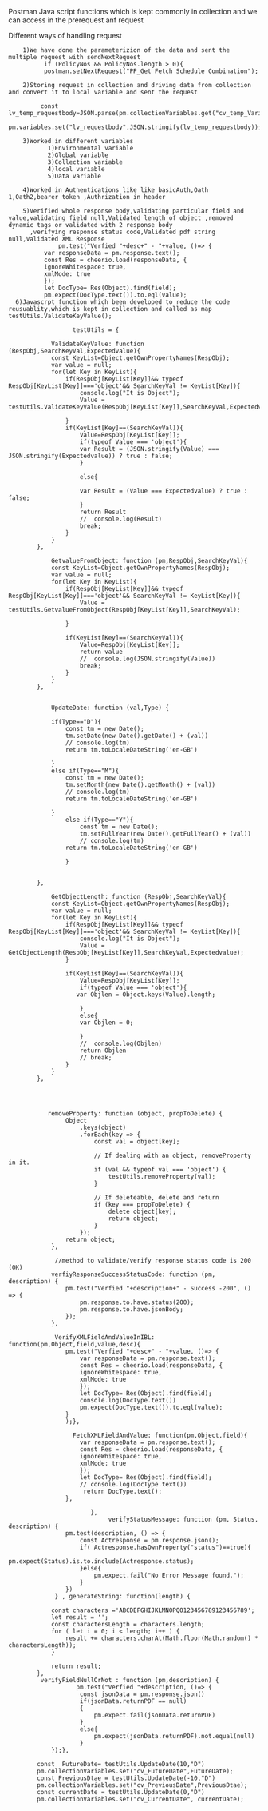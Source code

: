 Postman Java script functions which is kept commonly in collection and we can access in the prerequest anf request

  Different ways of handling request
  
        1)We have done the parameterizion of the data and sent the multiple request with sendNextRequest
              if (PolicyNos && PolicyNos.length > 0){
              postman.setNextRequest("PP_Get Fetch Schedule Combination");

        2)Storing request in collection and driving data from collection and convert it to local variable and sent the request

             const lv_temp_requestbody=JSON.parse(pm.collectionVariables.get("cv_temp_Variable01"));
             pm.variables.set("lv_requestbody",JSON.stringify(lv_temp_requestbody));

        3)Worked in different variables
               1)Environmental variable
               2)Global variable
               3)Collection variable
               4)local variable
               5)Data variable

        4)Worked in Authentications like like basicAuth,Oath 1,Oath2,bearer token ,Authrization in header

        5)Verified whole response body,validating particular field and value,validating field null,Validated length of object ,removed dynamic tags or validated with 2 response body 
          ,verifying response status code,Validated pdf string null,Validated XML Response
                  pm.test("Verfied "+desc+" - "+value, ()=> {
              var responseData = pm.response.text();
              const Res = cheerio.load(responseData, {
              ignoreWhitespace: true,
              xmlMode: true
              });
              let DocType= Res(Object).find(field);
              pm.expect(DocType.text()).to.eql(value);
      6)Javascrpt function which been developed to reduce the code reusuablity,which is kept in collection and called as map testUtils.ValidateKeyValue();

                      testUtils = {
            
                ValidateKeyValue: function (RespObj,SearchKeyVal,Expectedvalue){
                const KeyList=Object.getOwnPropertyNames(RespObj);
                var value = null;
                for(let Key in KeyList){
                    if(RespObj[KeyList[Key]]&& typeof RespObj[KeyList[Key]]==='object'&& SearchKeyVal != KeyList[Key]){
                        console.log("It is Object");
                        Value = testUtils.ValidateKeyValue(RespObj[KeyList[Key]],SearchKeyVal,Expectedvalue);
            
                    }
                    if(KeyList[Key]==(SearchKeyVal)){
                        Value=RespObj[KeyList[Key]];
                        if(typeof Value === 'object'){
                        var Result = (JSON.stringify(Value) === JSON.stringify(Expectedvalue)) ? true : false;
                        }
            
                        else{
            
                        var Result = (Value === Expectedvalue) ? true : false; 
                        }
                        return Result
                        //  console.log(Result)
                        break;
                    }
                }
            },
            
                GetvalueFromObject: function (pm,RespObj,SearchKeyVal){
                const KeyList=Object.getOwnPropertyNames(RespObj);
                var value = null;
                for(let Key in KeyList){
                    if(RespObj[KeyList[Key]]&& typeof RespObj[KeyList[Key]]==='object'&& SearchKeyVal != KeyList[Key]){
                        Value = testUtils.GetvalueFromObject(RespObj[KeyList[Key]],SearchKeyVal);
            
                    }
            
                    if(KeyList[Key]==(SearchKeyVal)){
                        Value=RespObj[KeyList[Key]];
                        return value
                        //  console.log(JSON.stringify(Value))
                        break;
                    }
                }
            },
            
            
                UpdateDate: function (val,Type) {
                
                if(Type=="D"){
                    const tm = new Date();
                    tm.setDate(new Date().getDate() + (val))
                    // console.log(tm)
                    return tm.toLocaleDateString('en-GB')
            
                }
                else if(Type=="M"){
                    const tm = new Date();
                    tm.setMonth(new Date().getMonth() + (val))
                    // console.log(tm)
                    return tm.toLocaleDateString('en-GB')
            
                }
                    else if(Type=="Y"){
                        const tm = new Date();
                        tm.setFullYear(new Date().getFullYear() + (val))
                        // console.log(tm)
                    return tm.toLocaleDateString('en-GB')
                
                    }    
            
            
            },
            
                GetObjectLength: function (RespObj,SearchKeyVal){
                const KeyList=Object.getOwnPropertyNames(RespObj);
                var value = null;
                for(let Key in KeyList){
                    if(RespObj[KeyList[Key]]&& typeof RespObj[KeyList[Key]]==='object'&& SearchKeyVal != KeyList[Key]){
                        console.log("It is Object");
                        Value = GetObjectLength(RespObj[KeyList[Key]],SearchKeyVal,Expectedvalue);
                    }
            
                    if(KeyList[Key]==(SearchKeyVal)){
                        Value=RespObj[KeyList[Key]];
                        if(typeof Value === 'object'){
                       var Objlen = Object.keys(Value).length;
            
                        }
                        else{
                        var Objlen = 0;
            
                        }
                        //  console.log(Objlen)
                        return Objlen
                        // break;
                    }
                }
            },
            
            
            
            
               removeProperty: function (object, propToDelete) {
                    Object
                        .keys(object)
                        .forEach(key => {
                            const val = object[key];
            
                            // If dealing with an object, removeProperty in it.
                            if (val && typeof val === 'object') {
                                testUtils.removeProperty(val);
                            }
            
                            // If deleteable, delete and return
                            if (key === propToDelete) {
                                delete object[key];
                                return object;
                            }
                        });
                    return object;
                },
                
                 //method to validate/verify response status code is 200 (OK)
                verfiyResponseSuccessStatusCode: function (pm, description) {
                    pm.test("Verfied "+description+" - Success -200", () => {
                        pm.response.to.have.status(200);
                        pm.response.to.have.jsonBody;
                    });
                },
                
                 VerifyXMLFieldAndValueInIBL: function(pm,Object,field,value,desc){
                    pm.test("Verfied "+desc+" - "+value, ()=> {
                        var responseData = pm.response.text();
                        const Res = cheerio.load(responseData, {
                        ignoreWhitespace: true,
                        xmlMode: true
                        });
                        let DocType= Res(Object).find(field);
                        console.log(DocType.text())
                        pm.expect(DocType.text()).to.eql(value);
                    }
                    );},
            
                      FetchXMLFieldAndValue: function(pm,Object,field){
                        var responseData = pm.response.text();
                        const Res = cheerio.load(responseData, {
                        ignoreWhitespace: true,
                        xmlMode: true
                        });
                        let DocType= Res(Object).find(field);
                        // console.log(DocType.text())   
                         return DocType.text();
                    },
                   
                           },
                                verifyStatusMessage: function (pm, Status, description) {
                    pm.test(description, () => {
                        const Actresponse = pm.response.json();
                        if( Actresponse.hasOwnProperty("status")==true){           
                        pm.expect(Status).is.to.include(Actresponse.status);
                        }else{
                            pm.expect.fail("No Error Message found.");
                        }
                    })
                 } , generateString: function(length) {
                
                const characters ='ABCDEFGHIJKLMNOPQ0123456789123456789';
                let result = '';
                const charactersLength = characters.length;
                for ( let i = 0; i < length; i++ ) {
                    result += characters.charAt(Math.floor(Math.random() * charactersLength));
                }
            
                return result;
            },
             verifyFieldNullOrNot : function (pm,description) {        
                       pm.test("Verfied "+description, ()=> {
                        const jsonData = pm.response.json()
                        if(jsonData.returnPDF == null)
                        {
                            pm.expect.fail(jsonData.returnPDF)
                        }
                        else{
                            pm.expect(jsonData.returnPDF).not.equal(null)
                        }
                });},
            
            const  FutureDate= testUtils.UpdateDate(10,"D")
            pm.collectionVariables.set("cv_FutureDate",FutureDate);
            const PreviousDtae = testUtils.UpdateDate(-10,"D")
            pm.collectionVariables.set("cv_PreviousDate",PreviousDtae);
            const currentDate = testUtils.UpdateDate(0,"D")
            pm.collectionVariables.set("cv_CurrentDate", currentDate);
